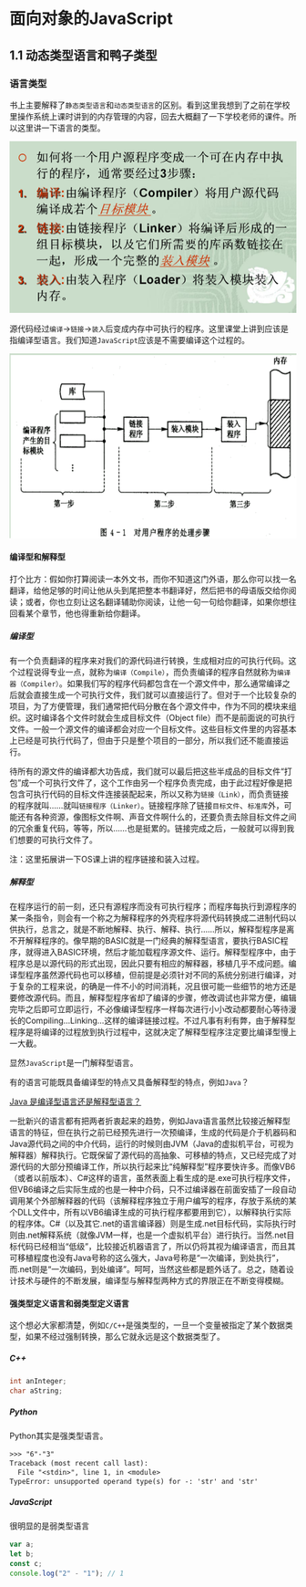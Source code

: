 # 面向对象的JavaScript
## 1.1 动态类型语言和鸭子类型
### 语言类型
书上主要解释了`静态类型语言`和`动态类型语言`的区别。看到这里我想到了之前在学校里操作系统上课时讲到的内存管理的内容，回去大概翻了一下学校老师的课件。所以这里讲一下语言的类型。

![](./pictures/1.png)

源代码经过`编译`->`链接`->`装入`后变成内存中可执行的程序。这里课堂上讲到应该是指编译型语言。我们知道`JavaScript`应该是不需要编译这个过程的。

![](./pictures/2.png)

#### 编译型和解释型
打个比方：假如你打算阅读一本外文书，而你不知道这门外语，那么你可以找一名翻译，给他足够的时间让他从头到尾把整本书翻译好，然后把书的母语版交给你阅读；或者，你也立刻让这名翻译辅助你阅读，让他一句一句给你翻译，如果你想往回看某个章节，他也得重新给你翻译。 

##### 编译型
有一个负责翻译的程序来对我们的源代码进行转换，生成相对应的可执行代码。这个过程说得专业一点，就称为`编译（Compile）`，而负责编译的程序自然就称为`编译器（Compiler）`。如果我们写的程序代码都包含在一个源文件中，那么通常编译之后就会直接生成一个可执行文件，我们就可以直接运行了。但对于一个比较复杂的项目，为了方便管理，我们通常把代码分散在各个源文件中，作为不同的模块来组织。这时编译各个文件时就会生成目标文件（Object file）而不是前面说的可执行文件。一般一个源文件的编译都会对应一个目标文件。这些目标文件里的内容基本上已经是可执行代码了，但由于只是整个项目的一部分，所以我们还不能直接运行。

待所有的源文件的编译都大功告成，我们就可以最后把这些半成品的目标文件“打包”成一个可执行文件了，这个工作由另一个程序负责完成，由于此过程好像是把包含可执行代码的目标文件连接装配起来，所以又称为`链接（Link）`，而负责链接的程序就叫……就叫`链接程序（Linker）`。链接程序除了链接`目标文件`、`标准库`外，可能还有各种资源，像图标文件啊、声音文件啊什么的，还要负责去除目标文件之间的冗余重复代码，等等，所以……也是挺累的。链接完成之后，一般就可以得到我们想要的可执行文件了。

注：这里拓展讲一下OS课上讲的程序链接和装入过程。
##### 解释型
在程序运行的前一刻，还只有源程序而没有可执行程序；而程序每执行到源程序的某一条指令，则会有一个称之为解释程序的外壳程序将源代码转换成二进制代码以供执行，总言之，就是不断地解释、执行、解释、执行……所以，解释型程序是离不开解释程序的。像早期的BASIC就是一门经典的解释型语言，要执行BASIC程序，就得进入BASIC环境，然后才能加载程序源文件、运行。解释型程序中，由于程序总是以源代码的形式出现，因此只要有相应的解释器，移植几乎不成问题。编译型程序虽然源代码也可以移植，但前提是必须针对不同的系统分别进行编译，对于复杂的工程来说，的确是一件不小的时间消耗，况且很可能一些细节的地方还是要修改源代码。而且，解释型程序省却了编译的步骤，修改调试也非常方便，编辑完毕之后即可立即运行，不必像编译型程序一样每次进行小小改动都要耐心等待漫长的Compiling…Linking…这样的编译链接过程。不过凡事有利有弊，由于解释型程序是将编译的过程放到执行过程中，这就决定了解释型程序注定要比编译型慢上一大截。

显然`JavaScript`是一门解释型语言。

有的语言可能既具备编译型的特点又具备解释型的特点，例如`Java`？

[Java 是编译型语言还是解释型语言？](https://www.zhihu.com/question/19608553)

一批新兴的语言都有把两者折衷起来的趋势，例如Java语言虽然比较接近解释型语言的特征，但在执行之前已经预先进行一次预编译，生成的代码是介于机器码和Java源代码之间的中介代码，运行的时候则由JVM（Java的虚拟机平台，可视为解释器）解释执行。它既保留了源代码的高抽象、可移植的特点，又已经完成了对源代码的大部分预编译工作，所以执行起来比“纯解释型”程序要快许多。而像VB6（或者以前版本）、C#这样的语言，虽然表面上看生成的是.exe可执行程序文件，但VB6编译之后实际生成的也是一种中介码，只不过编译器在前面安插了一段自动调用某个外部解释器的代码（该解释程序独立于用户编写的程序，存放于系统的某个DLL文件中，所有以VB6编译生成的可执行程序都要用到它），以解释执行实际的程序体。C#（以及其它.net的语言编译器）则是生成.net目标代码，实际执行时则由.net解释系统（就像JVM一样，也是一个虚拟机平台）进行执行。当然.net目标代码已经相当“低级”，比较接近机器语言了，所以仍将其视为编译语言，而且其可移植程度也没有Java号称的这么强大，Java号称是“一次编译，到处执行”，而.net则是“一次编码，到处编译”。呵呵，当然这些都是题外话了。总之，随着设计技术与硬件的不断发展，编译型与解释型两种方式的界限正在不断变得模糊。

#### 强类型定义语言和弱类型定义语言
这个想必大家都清楚，例如`C/C++`是强类型的，一旦一个变量被指定了某个数据类型，如果不经过强制转换，那么它就永远是这个数据类型了。
##### C++
```C++
int anInteger;
char aString;
```
##### Python
Python其实是强类型语言。

```
>>> "6"-"3"
Traceback (most recent call last):
  File "<stdin>", line 1, in <module>
TypeError: unsupported operand type(s) for -: 'str' and 'str'
```

##### JavaScript
很明显的是弱类型语言
```javascript
var a;
let b;
const c;
console.log("2" - "1"); // 1
```